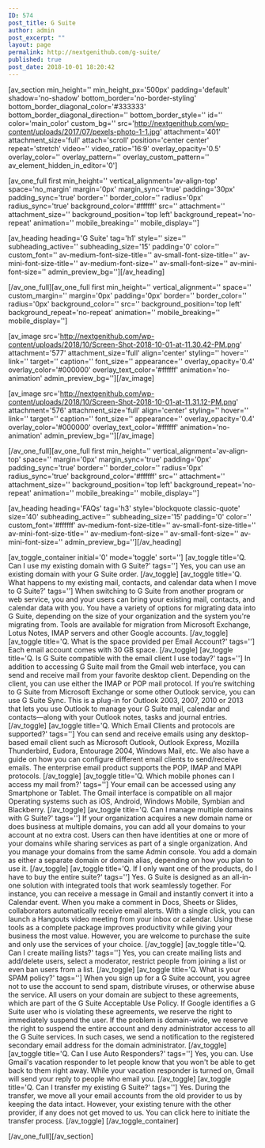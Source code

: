 ```yaml
---
ID: 574
post_title: G Suite
author: admin
post_excerpt: ""
layout: page
permalink: http://nextgenithub.com/g-suite/
published: true
post_date: 2018-10-01 18:20:42
---
```

[av_section min_height='' min_height_px='500px' padding='default' shadow='no-shadow' bottom_border='no-border-styling' bottom_border_diagonal_color='#333333' bottom_border_diagonal_direction='' bottom_border_style='' id='' color='main_color' custom_bg='' src='http://nextgenithub.com/wp-content/uploads/2017/07/pexels-photo-1-1.jpg' attachment='401' attachment_size='full' attach='scroll' position='center center' repeat='stretch' video='' video_ratio='16:9' overlay_opacity='0.5' overlay_color='' overlay_pattern='' overlay_custom_pattern='' av_element_hidden_in_editor='0']

[av_one_full first min_height='' vertical_alignment='av-align-top' space='no_margin' margin='0px' margin_sync='true' padding='30px' padding_sync='true' border='' border_color='' radius='0px' radius_sync='true' background_color='#ffffff' src='' attachment='' attachment_size='' background_position='top left' background_repeat='no-repeat' animation='' mobile_breaking='' mobile_display='']

[av_heading heading='G Suite' tag='h1' style='' size='' subheading_active='' subheading_size='15' padding='0' color='' custom_font='' av-medium-font-size-title='' av-small-font-size-title='' av-mini-font-size-title='' av-medium-font-size='' av-small-font-size='' av-mini-font-size='' admin_preview_bg=''][/av_heading]

[/av_one_full][av_one_full first min_height='' vertical_alignment='' space='' custom_margin='' margin='0px' padding='0px' border='' border_color='' radius='0px' background_color='' src='' background_position='top left' background_repeat='no-repeat' animation='' mobile_breaking='' mobile_display='']

[av_image src='http://nextgenithub.com/wp-content/uploads/2018/10/Screen-Shot-2018-10-01-at-11.30.42-PM.png' attachment='577' attachment_size='full' align='center' styling='' hover='' link='' target='' caption='' font_size='' appearance='' overlay_opacity='0.4' overlay_color='#000000' overlay_text_color='#ffffff' animation='no-animation' admin_preview_bg=''][/av_image]

[av_image src='http://nextgenithub.com/wp-content/uploads/2018/10/Screen-Shot-2018-10-01-at-11.31.12-PM.png' attachment='576' attachment_size='full' align='center' styling='' hover='' link='' target='' caption='' font_size='' appearance='' overlay_opacity='0.4' overlay_color='#000000' overlay_text_color='#ffffff' animation='no-animation' admin_preview_bg=''][/av_image]

[/av_one_full][av_one_full first min_height='' vertical_alignment='av-align-top' space='' margin='0px' margin_sync='true' padding='0px' padding_sync='true' border='' border_color='' radius='0px' radius_sync='true' background_color='#ffffff' src='' attachment='' attachment_size='' background_position='top left' background_repeat='no-repeat' animation='' mobile_breaking='' mobile_display='']

[av_heading heading='FAQs' tag='h3' style='blockquote classic-quote' size='40' subheading_active='' subheading_size='15' padding='0' color='' custom_font='#ffffff' av-medium-font-size-title='' av-small-font-size-title='' av-mini-font-size-title='' av-medium-font-size='' av-small-font-size='' av-mini-font-size='' admin_preview_bg=''][/av_heading]

[av_toggle_container initial='0' mode='toggle' sort='']
[av_toggle title='Q. Can I use my existing domain with G Suite?' tags='']
Yes, you can use an existing domain with your G Suite order.
[/av_toggle]
[av_toggle title='Q. What happens to my existing mail, contacts, and calendar data when I move to G Suite?' tags='']
When switching to G Suite from another program or web service, you and your users can bring your existing mail, contacts, and calendar data with you. You have a variety of options for migrating data into G Suite, depending on the size of your organization and the system you're migrating from. Tools are available for migration from Microsoft Exchange, Lotus Notes, IMAP servers and other Google accounts.
[/av_toggle]
[av_toggle title='Q. What is the space provided per Email Account?' tags='']
Each email account comes with 30 GB space.
[/av_toggle]
[av_toggle title='Q. Is G Suite compatible with the email client I use today?' tags='']
In addition to accessing G Suite mail from the Gmail web interface, you can send and receive mail from your favorite desktop client. Depending on the client, you can use either the IMAP or POP mail protocol. If you’re switching to G Suite from Microsoft Exchange or some other Outlook service, you can use G Suite Sync. This is a plug-in for Outlook 2003, 2007, 2010 or 2013 that lets you use Outlook to manage your G Suite mail, calendar and contacts—along with your Outlook notes, tasks and journal entries.
[/av_toggle]
[av_toggle title='Q. Which Email Clients and protocols are supported?' tags='']
You can send and receive emails using any desktop-based email client such as Microsoft Outlook, Outlook Express, Mozilla Thunderbird, Eudora, Entourage 2004, Windows Mail, etc. We also have a guide on how you can configure different email clients to send/receive emails. The enterprise email product supports the POP, IMAP and MAPI protocols.
[/av_toggle]
[av_toggle title='Q. Which mobile phones can I access my mail from?' tags='']
Your email can be accessed using any Smartphone or Tablet. The Gmail interface is compatible on all major Operating systems such as iOS, Android, Windows Mobile, Symbian and Blackberry.
[/av_toggle]
[av_toggle title='Q. Can I manage multiple domains with G Suite?' tags='']
If your organization acquires a new domain name or does business at multiple domains, you can add all your domains to your account at no extra cost. Users can then have identities at one or more of your domains while sharing services as part of a single organization. And you manage your domains from the same Admin console. You add a domain as either a separate domain or domain alias, depending on how you plan to use it.
[/av_toggle]
[av_toggle title='Q. If I only want one of the products, do I have to buy the entire suite?' tags='']
Yes. G Suite is designed as an all-in-one solution with integrated tools that work seamlessly together. For instance, you can receive a message in Gmail and instantly convert it into a Calendar event. When you make a comment in Docs, Sheets or Slides, collaborators automatically receive email alerts. With a single click, you can launch a Hangouts video meeting from your inbox or calendar. Using these tools as a complete package improves productivity while giving your business the most value. However, you are welcome to purchase the suite and only use the services of your choice.
[/av_toggle]
[av_toggle title='Q. Can I create mailing lists?' tags='']
Yes, you can create mailing lists and add/delete users, select a moderator, restrict people from joining a list or even ban users from a list.
[/av_toggle]
[av_toggle title='Q. What is your SPAM policy?' tags='']
When you sign up for a G Suite account, you agree not to use the account to send spam, distribute viruses, or otherwise abuse the service. All users on your domain are subject to these agreements, which are part of the G Suite Acceptable Use Policy. If Google identifies a G Suite user who is violating these agreements, we reserve the right to immediately suspend the user. If the problem is domain-wide, we reserve the right to suspend the entire account and deny administrator access to all the G Suite services. In such cases, we send a notification to the registered secondary email address for the domain administrator.
[/av_toggle]
[av_toggle title='Q. Can I use Auto Responders?' tags='']
Yes, you can. Use Gmail's vacation responder to let people know that you won't be able to get back to them right away. While your vacation responder is turned on, Gmail will send your reply to people who email you.
[/av_toggle]
[av_toggle title='Q. Can I transfer my existing G Suite?' tags='']
Yes. During the transfer, we move all your email accounts from the old provider to us by keeping the data intact. However, your existing tenure with the other provider, if any does not get moved to us. You can click <a id="tt_faq" class="gapps-transfer-token-link"></a>here to initiate the transfer process.
[/av_toggle]
[/av_toggle_container]

[/av_one_full][/av_section]